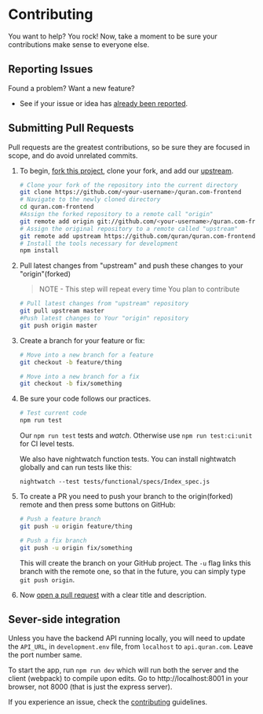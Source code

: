 # Contributing

You want to help? You rock! Now, take a moment to be sure your contributions make sense to everyone else.

## Reporting Issues

Found a problem? Want a new feature?

- See if your issue or idea has [already been reported].


## Submitting Pull Requests

Pull requests are the greatest contributions, so be sure they are focused in scope, and do avoid unrelated commits.

1. To begin, [fork this project], clone your fork, and add our [upstream].

	```bash
	# Clone your fork of the repository into the current directory
	git clone https://github.com/<your-username>/quran.com-frontend
	# Navigate to the newly cloned directory
	cd quran.com-frontend
	#Assign the forked repository to a remote call "origin"
	git remote add origin git://github.com/<your-username>/quran.com-frontend.git
	# Assign the original repository to a remote called "upstream"
	git remote add upstream https://github.com/quran/quran.com-frontend
	# Install the tools necessary for development
	npm install
	```
2. Pull latest changes from "upstream" and push these changes to your "origin"(forked)
	> NOTE - This step will repeat every time You plan to contribute

	```bash
	# Pull latest changes from "upstream" repository
	git pull upstream master
	#Push latest changes to Your "origin" repository
	git push origin master
	```
3. Create a branch for your feature or fix:

	```bash
	# Move into a new branch for a feature
	git checkout -b feature/thing
	```
	```bash
	# Move into a new branch for a fix
	git checkout -b fix/something
	```

4. Be sure your code follows our practices.

	```bash
	# Test current code
	npm run test
	```
	Our `npm run test` tests and _watch_. Otherwise use `npm run test:ci:unit` for CI level tests.

	We also have nightwatch function tests. You can install nightwatch globally and can run tests like this:
	```
	nightwatch --test tests/functional/specs/Index_spec.js
	```

5. To create a PR you need to push your branch to the origin(forked) remote and then press some buttons on GitHub:

	```bash
	# Push a feature branch
	git push -u origin feature/thing
	```
	```bash
	# Push a fix branch
	git push -u origin fix/something
	```

	This will create the branch on your GitHub project. The ```-u``` flag links this branch with the remote one, so that in the future, you can simply type ```git push origin```.

6. Now [open a pull request] with a clear title and description.

## Sever-side integration
Unless you have the backend API running locally, you will need to update the `API_URL`, in `development.env` file, from `localhost` to `api.quran.com`. Leave the port number same.

To start the app, run `npm run dev` which will run both the server and the client (webpack) to compile upon edits. Go to http://localhost:8001 in your browser, not 8000 (that is just the express server).

If you experience an issue, check the [contributing] guidelines.

[upstream]: https://help.github.com/articles/syncing-a-fork/
[contributing]: https://guides.github.com/activities/contributing-to-open-source/
[already been reported]: https://github.com/quran/quran.com-frontend/issues
[fork this project]:     https://github.com/quran/quran.com-frontend/fork
[open a pull request]:   https://help.github.com/articles/using-pull-requests/
